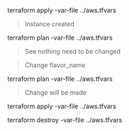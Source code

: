 terraform apply -var-file ../aws.tfvars

> Instance created

terraform plan -var-file ../aws.tfvars

> See nothing need to be changed

> Change flavor_name

terraform plan -var-file ../aws.tfvars

> Change will be made

terraform apply -var-file ../aws.tfvars

terraform destroy -var-file ../aws.tfvars
